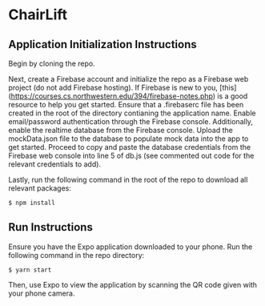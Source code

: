 # ChairLift

## Application Initialization Instructions

Begin by cloning the repo. 

Next, create a Firebase account and initialize the repo as a Firebase web project (do not add Firebase hosting). If Firebase is new to you, [this] (https://courses.cs.northwestern.edu/394/firebase-notes.php) is a good resource to help you get started. Ensure that a .firebaserc file has been created in the root of the directory contianing the application name. Enable email/password authentication through the Firebase console. Additionally, enable the realtime database from the Firebase console. Upload the mockData.json file to the database to populate mock data into the app to get started. Proceed to copy and paste the database credentials from the Firebase web console into line 5 of db.js (see commented out code for the relevant credentials to add).

Lastly, run the following command in the root of the repo to download all relevant packages:

`$ npm install`


## Run Instructions 

Ensure you have the Expo application downloaded to your phone. Run the following command in the repo directory:

`$ yarn start`

Then, use Expo to view the application by scanning the QR code given with your phone camera. 
